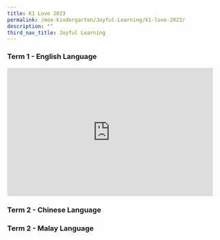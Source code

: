 ```yaml
---
title: K1 Love 2023
permalink: /moe-kindergarten/Joyful-Learning/k1-love-2023/
description: ""
third_nav_title: Joyful Learning
---
```

### Term 1 - English Language

<iframe src="https://docs.google.com/presentation/d/e/2PACX-1vSFYZV1hXR90QfTcpnU4TdzZ3GSkmXCO7Z21sDco92NDh_kuAHZD7ugseZpHdacNColkU1NH4HGNdCQ/embed?start=true&amp;loop=true&amp;delayms=3000" frameborder="0" width="480" height="299" allowfullscreen="true"></iframe>

### Term 2 - Chinese Language


### Term 2 - Malay Language
